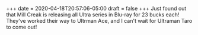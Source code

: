 +++
date = 2020-04-18T20:57:06-05:00
draft = false
+++
Just found out that Mill Creak is releasing all Ultra series in Blu-ray for 23 bucks each! They've worked their way to Ultrman Ace, and I can't wait for Ultraman Taro to come out!